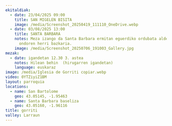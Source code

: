 ```yaml
---
ekitaldiak:
  - date: 23/04/2025 09:00
    title: SAN MIGELEN BISITA
    image: /media/Screenshot_20250419_111110_OneDrive.webp
  - date: 03/08/2025 13:00
    title: SANTA BARBARA
    notes: Meza izango da Santa Barbara ermitan eguerdiko ordubata aldera eta
      ondoren herri bazkaria.
    image: /media/Screenshot_20250706_191003_Gallery.jpg
mezak:
  - date: igandetan 12.30 3. astea
    notes: Hilean behin  (hirugarren igandetan)
    language: euskaraz
image: /media/Iglesia de Gorriti copiar.webp
video: 0YTZiyiZ1BM
layout: parroquia
locations:
  - name: San Bartolome
    geo: 43.05145, -1.95463
  - name: Santa Barbara baseliza
    geo: 43.05160, -1.96116
title: gorriti
valley: Larraun
---
```

